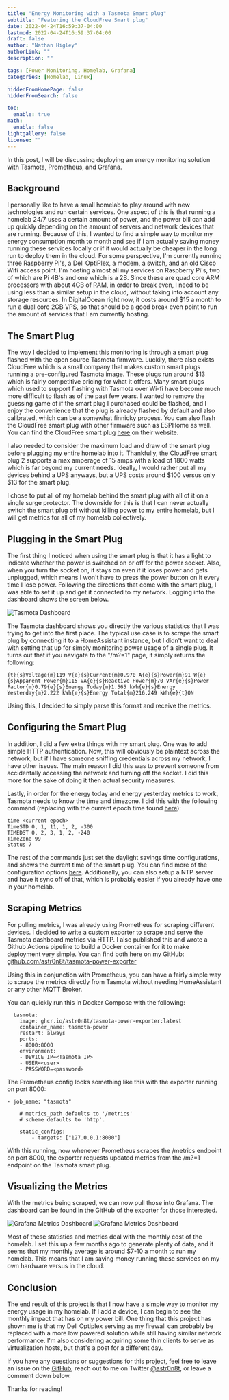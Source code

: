 ```yaml
---
title: "Energy Monitoring with a Tasmota Smart plug"
subtitle: "Featuring the CloudFree Smart plug"
date: 2022-04-24T16:59:37-04:00
lastmod: 2022-04-24T16:59:37-04:00
draft: false
author: "Nathan Higley"
authorLink: ""
description: ""

tags: [Power Monitoring, Homelab, Grafana]
categories: [Homelab, Linux]

hiddenFromHomePage: false
hiddenFromSearch: false

toc:
  enable: true
math:
  enable: false
lightgallery: false
license: ""
---
```


In this post, I will be discussing deploying an energy monitoring solution with Tasmota, Prometheus, and Grafana.

## Background

I personally like to have a small homelab to play around with new technologies and run certain services.  One aspect of this is that running a homelab 24/7 uses a certain amount of power, and the power bill can add up quickly depending on the amount of servers and network devices that are running.  Because of this, I wanted to find a simple way to monitor my energy consumption month to month and see if I am actually saving money running these services locally or if it would actually be cheaper in the long run to deploy them in the cloud.  For some perspective, I'm currently running three Raspberry Pi's, a Dell OptiPlex, a modem, a switch, and an old Cisco Wifi access point.  I'm hosting almost all my services on Raspberry Pi's, two of which are Pi 4B's and one which is a 2B.  Since these are quad core ARM processors with about 4GB of RAM, in order to break even, I need to be using less than a similar setup in the cloud, without taking into account any storage resources.  In DigitalOcean right now, it costs around $15 a month to run a dual core 2GB VPS, so that should be a good break even point to run the amount of services that I am currently hosting.

## The Smart Plug

The way I decided to implement this monitoring is through a smart plug flashed with the open source Tasmota firmware.  Luckily, there also exists CloudFree which is a small company that makes custom smart plugs running a pre-configured Tasmota image.  These plugs run around $13 which is fairly competitive pricing for what it offers.  Many smart plugs which used to support flashing with Tasmota over Wi-fi have become much more difficult to flash as of the past few years.  I wanted to remove the guessing game of if the smart plug I purchased could be flashed, and I enjoy the convenience that the plug is already flashed by default and also calibrated, which can be a somewhat finnicky process.  You can also flash the CloudFree smart plug with other firmware such as ESPHome as well.  You can find the CloudFree smart plug [here](https://cloudfree.shop/product/cloudfree-smart-plug-runs-tasmota/) on their website.

I also needed to consider the maximum load and draw of the smart plug before plugging my entire homelab into it.  Thankfully, the CloudFree smart plug 2 supports a max amperage of 15 amps with a load of 1800 watts which is far beyond my current needs.  Ideally, I would rather put all my devices behind a UPS anyways, but a UPS costs around $100 versus only $13 for the smart plug.

I chose to put all of my homelab behind the smart plug with all of it on a single surge protector.  The downside for this is that I can never actually switch the smart plug off without killing power to my entire homelab, but I will get metrics for all of my homelab collectively.

## Plugging in the Smart Plug

The first thing I noticed when using the smart plug is that it has a light to indicate whether the power is switched on or off for the power socket.  Also, when you turn the socket on, it stays on even if it loses power and gets unplugged, which means I won't have to press the power button on it every time I lose power.  Following the directions that come with the smart plug, I was able to set it up and get it connected to my network.  Logging into the dashboard shows the screen below.

![Tasmota Dashboard](tasmota-dashboard.png)

The Tasmota dashboard shows you directly the various statistics that I was trying to get into the first place.  The typical use case is to scrape the smart plug by connecting it to a HomeAssistant instance, but I didn't want to deal with setting that up for simply monitoring power usage of a single plug.    It turns out that if you navigate to the "/m?=1" page, it simply returns the following:
```
{t}{s}Voltage{m}119 V{e}{s}Current{m}0.970 A{e}{s}Power{m}91 W{e}{s}Apparent Power{m}115 VA{e}{s}Reactive Power{m}70 VAr{e}{s}Power Factor{m}0.79{e}{s}Energy Today{m}1.565 kWh{e}{s}Energy Yesterday{m}2.222 kWh{e}{s}Energy Total{m}216.249 kWh{e}{t}ON
```

Using this, I decided to simply parse this format and receive the metrics.

## Configuring the Smart Plug

In addition, I did a few extra things with my smart plug.  One was to add simple HTTP authentication.  Now, this will obviously be plaintext across the network, but if I have someone sniffing credentials across my network, I have other issues.  The main reason I did this was to prevent someone from accidentally accessing the network and turning off the socket.  I did this more for the sake of doing it then actual security measures.

Lastly, in order for the energy today and energy yesterday metrics to work, Tasmota needs to know the time and timezone.  I did this with the following command (replacing <current epoch> with the current epoch time found [here](https://www.epochconverter.com/)):
```
time <current epoch>
TimeSTD 0, 1, 11, 1, 2, -300
TIMEDST 0, 2, 3, 1, 2, -240
TimeZone 99
Status 7
```

The rest of the commands just set the daylight savings time configurations, and shows the current time of the smart plug.  You can find more of the configuration options [here](http://douglask.fog.org/home/tasmota-time-configuration).  Additionally, you can also setup a NTP server and have it sync off of that, which is probably easier if you already have one in your homelab.

## Scraping Metrics

For pulling metrics, I was already using Prometheus for scraping different devices.  I decided to write a custom exporter to scrape and serve the Tasmota dashboard metrics via HTTP.  I also published this and wrote a Github Actions pipeline to build a Docker container for it to make deployment very simple.  You can find both here on my GitHub: [github.com/astr0n8t/tasmota-power-exporter](https://github.com/astr0n8t/tasmota-power-exporter)

Using this in conjunction with Prometheus, you can have a fairly simple way to scrape the metrics directly from Tasmota without needing HomeAssistant or any other MQTT Broker.

You can quickly run this in Docker Compose with the following:
```
  tasmota:
    image: ghcr.io/astr0n8t/tasmota-power-exporter:latest
    container_name: tasmota-power
    restart: always
    ports:
    - 8000:8000
    environment:
    - DEVICE_IP=<Tasmota IP>
    - USER=<user>
    - PASSWORD=<password>
```

The Prometheus config looks something like this with the exporter running on port 8000:
```
- job_name: "tasmota"

    # metrics_path defaults to '/metrics'
    # scheme defaults to 'http'.

    static_configs:
        - targets: ["127.0.0.1:8000"]
```

With this running, now whenever Prometheus scrapes the /metrics endpoint on port 8000, the exporter requests updated metrics from the /m?=1 endpoint on the Tasmota smart plug.

## Visualizing the Metrics

With the metrics being scraped, we can now pull those into Grafana.  The dashboard can be found in the GitHub of the exporter for those interested.

![Grafana Metrics Dashboard](grafana-tasmota1.png)
![Grafana Metrics Dashboard](grafana-tasmota2.png)

Most of these statistics and metrics deal with the monthly cost of the homelab.  I set this up a few months ago to generate plenty of data, and it seems that my monthly average is around $7-10 a month to run my homelab.  This means that I am saving money running these services on my own hardware versus in the cloud.

## Conclusion

The end result of this project is that I now have a simple way to monitor my energy usage in my homelab.  If I add a device, I can begin to see the monthly impact that has on my power bill.  One thing that this project has shown me is that my Dell Optiplex serving as my firewall can probably be replaced with a more low powered solution while still having similar network performance.  I'm also considering acquiring some thin clients to serve as virtualization hosts, but that's a post for a different day.

If you have any questions or suggestions for this project, feel free to leave an issue on the [GitHub](https://github.com/astr0n8t/tasmota-power-exporter), reach out to me on Twitter [@astr0n8t](https://twitter.com/astr0n8t), or leave a comment down below.

Thanks for reading!

